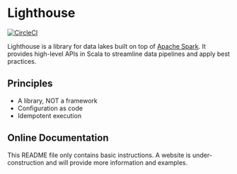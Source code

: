 # Lighthouse
[![CircleCI](https://circleci.com/bb/datamindedbe/lighthouse-platform/tree/master.svg?style=svg)](https://circleci.com/bb/datamindedbe/lighthouse-platform/tree/master)

Lighthouse is a library for data lakes built on top of [Apache Spark](http://spark.apache.org/). 
It provides high-level APIs in Scala to streamline data pipelines and apply best practices. 

## Principles

- A library, NOT a framework
- Configuration as code
- Idempotent execution

## Online Documentation

This README file only contains basic instructions. 
A website is under-construction and will provide more information and examples.
